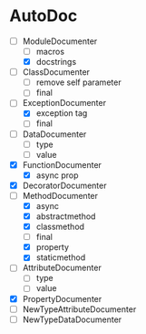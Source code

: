 # AutoDoc
- [ ] ModuleDocumenter
  - [ ] macros
  - [x] docstrings
- [ ] ClassDocumenter
  - [ ] remove self parameter
  - [ ] final
- [ ] ExceptionDocumenter
  - [x] exception tag
  - [ ] final
- [ ] DataDocumenter
  - [ ] type
  - [ ] value
- [x] FunctionDocumenter
  - [x] async prop
- [x] DecoratorDocumenter
- [ ] MethodDocumenter
  - [x] async
  - [x] abstractmethod
  - [x] classmethod
  - [ ] final
  - [x] property
  - [x] staticmethod
- [ ] AttributeDocumenter
  - [ ] type
  - [ ] value
- [x] PropertyDocumenter
- [ ] NewTypeAttributeDocumenter
- [ ] NewTypeDataDocumenter
